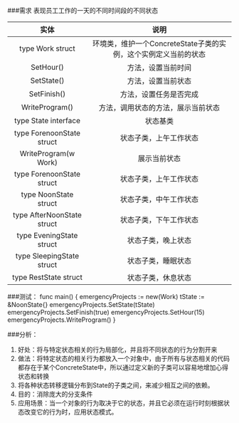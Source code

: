 ###需求
表现员工工作的一天的不同时间段的不同状态

实体 | 说明
:---: | :---:
type Work struct | 环境类，维护一个ConcreteState子类的实例，这个实例定义当前的状态
SetHour() | 方法，设置当前时间
SetState() | 方法，设置当前状态
SetFinish() | 方法，设置任务是否完成
WriteProgram() | 方法，调用状态的方法，展示当前状态
type State interface | 状态基类
type ForenoonState struct | 状态子类，上午工作状态
WriteProgram(w Work) | 展示当前状态
type ForenoonState struct | 状态子类，上午工作状态
type NoonState struct | 状态子类，中午工作状态
type AfterNoonState struct | 状态子类，下午工作状态
type EveningState struct | 状态子类，晚上状态
type SleepingState struct | 状态子类，睡眠状态
type RestState struct | 状态子类，休息状态

###测试：
    func main()  {
        emergencyProjects := new(Work)
        tState := &NoonState{}
        emergencyProjects.SetState(tState)
        emergencyProjects.SetFinish(true)
        emergencyProjects.SetHour(15)
        emergencyProjects.WriteProgram()
    }

###分析：
1. 好处：将与特定状态相关的行为局部化，并且将不同状态的行为分割开来
2. 做法：将特定状态的相关行为都放入一个对象中，由于所有与状态相关的代码都存在于某个ConcreteState中，所以通过定义新的子类可以容易地增加心得状态和转换
3. 将各种状态转移逻辑分布到State的子类之间，来减少相互之间的依赖。
4. 目的：消除庞大的分支条件
5. 应用场景：当一个对象的行为取决于它的状态，并且它必须在运行时刻根据状态改变它的行为时，应用状态模式。


